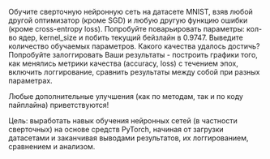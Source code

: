 Обучите сверточную нейронную сеть на датасете MNIST, взяв любой другой оптимизатор (кроме SGD) и любую другую функцию ошибки (кроме cross-entropy loss). Попробуйте поварьировать параметры: кол-во ядер, kernel_size и побить текущий бейзлайн в 0.9747. Выведите количество обучаемых параметров.
Какого качества удалось достичь? Попробуйте залоггировать Ваши результаты - построить графики того, как менялись метрики качества (accuracy, loss) с течением эпох, включить логгирование, сравнить результаты между собой при разных параметрах.

Любые дополнительные улучшения (как по методам, так и по коду пайплайна) приветствуются!

Цель: выработать навык обучения нейронных сетей (в частности сверточных) на основе средств PyTorch, начиная от загрузки датасетами и заканчивая выводами результатов, их логгированием, сравнением и анализом.
